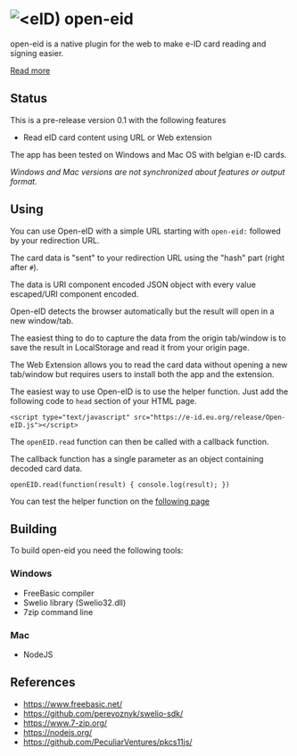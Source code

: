 # ![&lt;eID)](https://github.com/michael79bxl/open-eid/raw/master/src/chrome/icon48.png "Logo") open-eid

open-eid is a native plugin for the web to make e-ID card reading and signing easier.

[Read more](https://michael79bxl.github.io/open-eid/)

## Status

This is a pre-release version 0.1 with the following features

- Read eID card content using URL or Web extension

The app has been tested on Windows and Mac OS with belgian e-ID cards.

*Windows and Mac versions are not synchronized about features or output format.*

## Using

You can use Open-eID with a simple URL starting with `open-eid:` followed by your redirection URL.

The card data is "sent" to your redirection URL using the "hash" part (right after `#`).

The data is URI component encoded JSON object with every value escaped/URI component encoded.

Open-eID detects the browser automatically but the result will open in a new window/tab.

The easiest thing to do to capture the data from the origin tab/window is to save the result in LocalStorage and read it from your origin page.

The Web Extension allows you to read the card data without opening a new tab/window but requires users to install both the app and the extension.

The easiest way to use Open-eID is to use the helper function. Just add the following code to `head` section of your HTML page.

`<script type="text/javascript" src="https://e-id.eu.org/release/Open-eID.js"></script>`

The `openEID.read` function can then be called with a callback function.

The callback function has a single parameter as an object containing decoded card data.

`openEID.read(function(result) { console.log(result); })`

You can test the helper function on the 
[following page](https://e-id.eu.org/src/helper_test.html)

## Building

To build open-eid you need the following tools:

### Windows

* FreeBasic compiler
* Swelio library (Swelio32.dll)
* 7zip command line

### Mac

* NodeJS

## References

* https://www.freebasic.net/
* https://github.com/perevoznyk/swelio-sdk/
* https://www.7-zip.org/
* https://nodejs.org/
* https://github.com/PeculiarVentures/pkcs11js/
